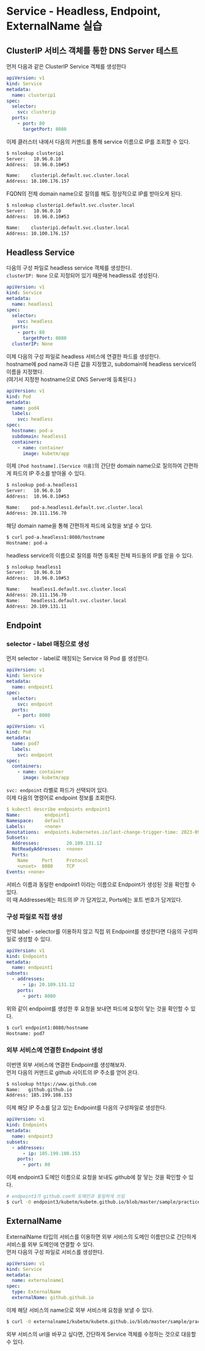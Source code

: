 # Service - Headless, Endpoint, ExternalName 실습

## ClusterIP 서비스 객체를 통한 DNS Server 테스트

먼저 다음과 같은 ClusterIP Service 객체를 생성한다

```yaml
apiVersion: v1
kind: Service
metadata:
  name: clusterip1
spec:
  selector:
    svc: clusterip
  ports:
    - port: 80
      targetPort: 8080
```

이제 클러스터 내에서 다음의 커맨드를 통해 service 이름으로 IP를 조회할 수 있다.

```bash
$ nslookup clusterip1
Server:   10.96.0.10
Address:  10.96.0.10#53

Name:    clusteripl.default.svc.cluster.local
Address: 10.100.176.157
```

FQDN의 전체 domain name으로 질의를 해도 정상적으로 IP를 받아오게 된다.

```bash
$ nslookup clusterip1.default.svc.cluster.local
Server:   10.96.0.10
Address:  10.96.0.10#53

Name:    clusterip1.default.svc.cluster.local
Address: 10.100.176.157
```

## Headless Service

다음의 구성 파일로 headless service 객체를 생성한다.  
`clusterIP: None` 으로 지정되어 있기 때문에 headless로 생성된다.

```yaml
apiVersion: v1
kind: Service
metadata:
  name: headless1
spec:
  selector:
    svc: headless
  ports:
    - port: 80
      targetPort: 8080
  clusterIP: None
```

이제 다음의 구성 파일로 headless 서비스에 연결한 파드를 생성한다.  
hostname에 pod name과 다른 값을 지정했고, subdomain에 headless service의 이름을 지정했다.  
(여기서 지정한 hostname으로 DNS Server에 등록된다.)

```yaml
apiVersion: v1
kind: Pod
metadata:
  name: pod4
  labels:
    svc: headless
spec:
  hostname: pod-a
  subdomain: headless1
  containers:
    - name: container
      image: kubetm/app
```

이제 `[Pod hostname].[Service 이름]`의 간단한 domain name으로 질의하여 간편하게 파드의 IP 주소를 받아올 수 있다.

```bash
$ nslookup pod-a.headless1
Server:   10.96.0.10
Address:  10.96.0.10#53

Name:    pod-a.headless1.default.svc.cluster.local
Address: 20.111.156.70
```

해당 domain name을 통해 간편하게 파드에 요청을 보낼 수 있다.

```bash
$ curl pod-a.headless1:8080/hostname
Hostname: pod-a
```

headless service의 이름으로 질의를 하면 등록된 전체 파드들의 IP를 얻을 수 있다.

```bash
$ nslookup headless1
Server:   10.96.0.10
Address:  10.96.0.10#53

Name:    headless1.default.svc.cluster.local
Address: 20.111.156.70
Name:    headless1.default.svc.cluster.local
Address: 20.109.131.11
```

## Endpoint

### selector - label 매칭으로 생성

먼저 selector - label로 매칭되는 Service 와 Pod 를 생성한다.

```yaml
apiVersion: v1
kind: Service
metadata:
  name: endpoint1
spec:
  selector:
    svc: endpoint
  ports:
    - port: 8080
```

```yaml
apiVersion: v1
kind: Pod
metadata:
  name: pod7
  labels:
    svc: endpoint
spec:
  containers:
    - name: container
      image: kubetm/app
```

`svc: endpoint` 라벨로 파드가 선택되어 있다.  
이제 다음의 명령어로 endpoint 정보를 조회한다.

```yaml
$ kubectl describe endpoints endpoint1
Name:         endpoint1
Namespace:    default
Labels:       <none>
Annotations:  endpoints.kubernetes.io/last-change-trigger-time: 2023-09-29T21:37:14Z
Subsets:
  Addresses:          20.109.131.12
  NotReadyAddresses:  <none>
  Ports:
    Name     Port     Protocol
    <unset>  8080     TCP
Events: <none>
```

서비스 이름과 동일한 endpoint1 이라는 이름으로 Endpoint가 생성된 것을 확인할 수 있다.  
이 때 Addresses에는 파드의 IP 가 담겨있고, Ports에는 포트 번호가 담겨있다.

### 구성 파일로 직접 생성

만약 label - selector를 이용하지 않고 직접 위 Endpoint를 생성한다면 다음의 구성파일로 생성할 수 있다.

```yaml
apiVersion: v1
kind: Endpoints
metadata:
  name: endpoint1
subsets:
  - addresses:
      - ip: 20.109.131.12
    ports:
      - port: 8080
```

위와 같이 endpoint를 생성한 후 요청을 보내면 파드에 요청이 닿는 것을 확인할 수 있다.

```bash
$ curl endpoint1:8080/hostname
Hostname: pod7
```

### 외부 서비스에 연결한 Endpoint 생성

이번엔 외부 서비스에 연결한 Endpoint를 생성해보자.  
먼저 다음의 커맨드로 github 사이트의 IP 주소를 얻어 온다.

```bash
$ nslookup https://www.github.com
Name:   github.github.io
Address: 185.199.108.153
```

이제 해당 IP 주소를 담고 있는 Endpoint를 다음의 구성파일로 생성한다.

```yaml
apiVersion: v1
kind: Endpoints
metadata:
  name: endpoint3
subsets:
  - addresses:
      - ip: 185.199.108.153
    ports:
      - port: 80
```

이제 endpoint3 도메인 이름으로 요청을 보내도 github에 잘 닿는 것을 확인할 수 있다.

```bash
# endpoint3가 github.com의 도메인과 동일하게 쓰임
$ curl -O endpoint3/kubetm/kubetm.github.io/blob/master/sample/practice/intermediate/service-sample.md
```

## ExternalName

ExternalName 타입의 서비스를 이용하면 외부 서비스의 도메인 이름만으로 간단하게 서비스를 외부 도메인에 연결할 수 있다.  
먼저 다음의 구성 파일로 서비스를 생성한다.

```yaml
apiVersion: v1
kind: Service
metadata:
  name: externalname1
spec:
  type: ExternalName
  externalName: github.github.io
```

이제 해당 서비스의 name으로 외부 서비스에 요청을 보낼 수 있다.

```bash
$ curl -O externalname1/kubetm/kubetm.github.io/blob/master/sample/practice/intermediate/service-sample.md
```

외부 서비스의 url을 바꾸고 싶다면, 간단하게 Service 객체를 수정하는 것으로 대응할 수 있다.
